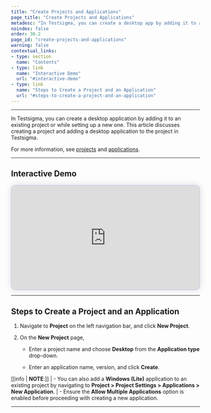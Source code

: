 ```yaml
---
title: "Create Projects and Applications"
page_title: "Create Projects and Applications"
metadesc: "In Testsigma, you can create a desktop app by adding it to a new or existing project. This article explains how to create a project and add a desktop app."
noindex: false
order: 30.2
page_id: "create-projects-and-applications"
warning: false
contextual_links:
- type: section
  name: "Contents"
- type: link
  name: "Interactive Demo"
  url: "#interactive-demo"
- type: link
  name: "Steps to Create a Project and an Application"
  url: "#steps-to-create-a-project-and-an-application"
---
```


---

In Testsigma, you can create a desktop application by adding it to an existing project or while setting up a new one. This article discusses creating a project and adding a desktop application to the project in Testsigma. 

For more information, see [projects](https://testsigma.com/docs/projects/overview/) and [applications](https://testsigma.com/docs/projects/applications/).

---

## **Interactive Demo**

<div>
  <script async src="https://js.storylane.io/js/v2/storylane.js"></script>
  <div class="sl-embed" style="position:relative;padding-bottom:calc(50.52% + 25px);width:100%;height:0;transform:scale(1)">
    <iframe loading="lazy" class="sl-demo" src="https://app.storylane.io/demo/jhwd2o96vx9s?embed=inline" name="sl-embed" allow="fullscreen" allowfullscreen style="position:absolute;top:0;left:0;width:100%!important;height:100%!important;border:1px solid rgba(63,95,172,0.35);box-shadow: 0px 0px 18px rgba(26, 19, 72, 0.15);border-radius:10px;box-sizing:border-box;"></iframe>
  </div>
</div>

---

## **Steps to Create a Project and an Application**

1. Navigate to **Project** on the left navigation bar, and click **New Project**.

2. On the **New Project** page, 
   
   - Enter a project name and choose **Desktop** from the **Application type** drop-down.
  
   - Enter an application name, version, and click **Create**.
  
[[info | **NOTE**:]]
| - You can also add a **Windows (Lite)** application to an existing project by navigating to **Project > Project Settings > Applications > New Application**.
| - Ensure the **Allow Multiple Applications** option is enabled before proceeding with creating a new application.

---
